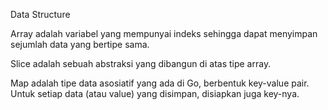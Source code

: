 Data Structure

Array adalah variabel yang mempunyai indeks sehingga dapat menyimpan sejumlah data yang bertipe sama.

Slice adalah sebuah abstraksi yang dibangun di atas tipe array.

Map adalah tipe data asosiatif yang ada di Go, berbentuk key-value pair. Untuk setiap data (atau value) yang disimpan, disiapkan juga key-nya.